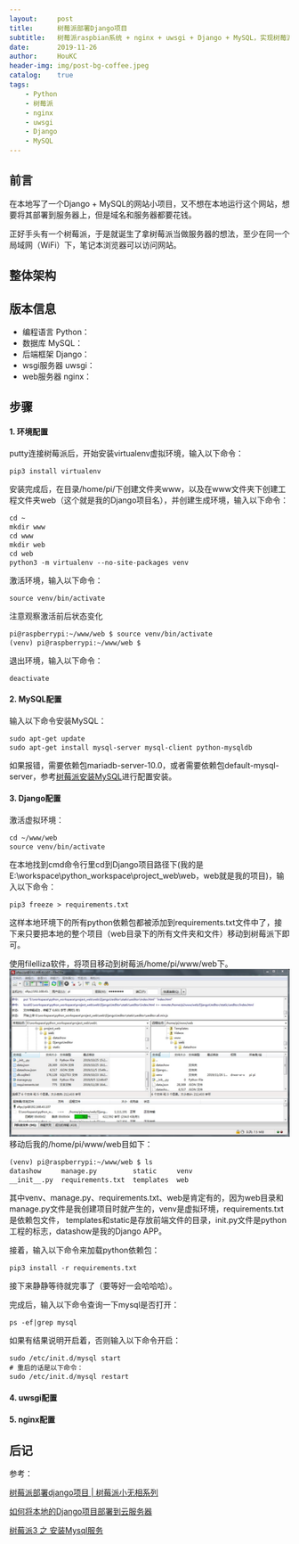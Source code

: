 ```yaml
---
layout:     post
title:      树莓派部署Django项目
subtitle:   树莓派raspbian系统 + nginx + uwsgi + Django + MySQL，实现树莓派部署Django网站，并且同一局域网下的其他客户端可以正常访问。
date:       2019-11-26
author:     HouKC
header-img: img/post-bg-coffee.jpeg
catalog:    true
tags:
    - Python
    - 树莓派
    - nginx
    - uwsgi
    - Django
    - MySQL
---
```


## 前言
在本地写了一个Django + MySQL的网站小项目，又不想在本地运行这个网站，想要将其部署到服务器上，但是域名和服务器都要花钱。

正好手头有一个树莓派，于是就诞生了拿树莓派当做服务器的想法，至少在同一个局域网（WiFi）下，笔记本浏览器可以访问网站。
## 整体架构
## 版本信息
- 编程语言 Python：
- 数据库 MySQL：
- 后端框架 Django：
- wsgi服务器 uwsgi：
- web服务器 nginx：
## 步骤
#### 1. 环境配置
putty连接树莓派后，开始安装virtualenv虚拟环境，输入以下命令：
```
pip3 install virtualenv
```
安装完成后，在目录/home/pi/下创建文件夹www，以及在www文件夹下创建工程文件夹web（这个就是我的Django项目名），并创建生成环境，输入以下命令：
```
cd ~
mkdir www
cd www
mkdir web
cd web
python3 -m virtualenv --no-site-packages venv
```
激活环境，输入以下命令：
```
source venv/bin/activate
```
注意观察激活前后状态变化
```
pi@raspberrypi:~/www/web $ source venv/bin/activate
(venv) pi@raspberrypi:~/www/web $
```
退出环境，输入以下命令：
```
deactivate
```

#### 2. MySQL配置
输入以下命令安装MySQL：
```
sudo apt-get update
sudo apt-get install mysql-server mysql-client python-mysqldb
```
如果报错，需要依赖包mariadb-server-10.0，或者需要依赖包default-mysql-server，参考[树莓派安装MySQL](https://houkc.github.io/2019/11/28/piMysql/)进行配置安装。

#### 3. Django配置
激活虚拟环境：
```
cd ~/www/web
source venv/bin/activate
```
在本地找到cmd命令行里cd到Django项目路径下(我的是E:\workspace\python_workspace\project_web\web，web就是我的项目)，输入以下命令：
```
pip3 freeze > requirements.txt
```
这样本地环境下的所有python依赖包都被添加到requirements.txt文件中了，接下来只要把本地的整个项目（web目录下的所有文件夹和文件）移动到树莓派下即可。

使用filelliza软件，将项目移动到树莓派/home/pi/www/web下。
 ![转移django](https://raw.githubusercontent.com/HouKC/houkc.github.io/master/img/piDjango-move.jpg)
 移动后我的/home/pi/www/web目如下：
```
(venv) pi@raspberrypi:~/www/web $ ls
datashow     manage.py         static     venv
__init__.py  requirements.txt  templates  web
```
其中venv、manage.py、requirements.txt、web是肯定有的，因为web目录和manage.py文件是我创建项目时就产生的，venv是虚拟环境，requirements.txt是依赖包文件，
templates和static是存放前端文件的目录，init.py文件是python工程的标志，datashow是我的Django APP。

接着，输入以下命令来加载python依赖包：
```
pip3 install -r requirements.txt
```
接下来静静等待就完事了（要等好一会哈哈哈）。

完成后，输入以下命令查询一下mysql是否打开：
```
ps -ef|grep mysql
```
如果有结果说明开启着，否则输入以下命令开启：
```
sudo /etc/init.d/mysql start
# 重启的话是以下命令：
sudo /etc/init.d/mysql restart
```


#### 4. uwsgi配置
#### 5. nginx配置
## 后记
参考：

[树莓派部署django项目 | 树莓派小无相系列](https://www.jianshu.com/p/68164aa69261)

[如何将本地的Django项目部署到云服务器](https://blog.csdn.net/qq_30501975/article/details/80423547)

[树莓派3 之 安装Mysql服务](https://www.cnblogs.com/apanly/p/9061803.html)